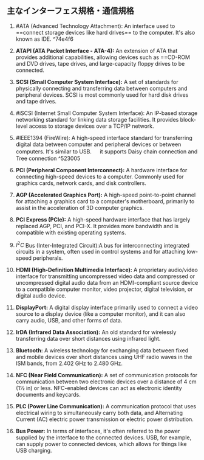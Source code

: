 ## 主なインターフェス規格・通信規格

1. #ATA (Advanced Technology Attachment): An interface used to ==connect storage devices like hard drives== to the computer. It's also known as IDE.
 ^74e4f6
2. **ATAPI (ATA Packet Interface - ATA-4):** An extension of ATA that provides additional capabilities, allowing devices such as ==CD-ROM and DVD drives, tape drives, and large-capacity floppy drives to be connected.

3. **SCSI (Small Computer System Interface):** A set of standards for physically connecting and transferring data between computers and peripheral devices. SCSI is most commonly used for hard disk drives and tape drives.

4. #iSCSI (Internet Small Computer System Interface): An IP-based storage networking standard for linking data storage facilities. It provides block-level access to storage devices over a TCP/IP network.

5. #IEEE1394 (FireWire): A high-speed interface standard for transferring digital data between computer and peripheral devices or between computers. It's similar to USB.
　 it supports Daisy chain connection and Tree connection
 ^523005
6. **PCI (Peripheral Component Interconnect):** A hardware interface for connecting high-speed devices to a computer. Commonly used for graphics cards, network cards, and disk controllers.

7. **AGP (Accelerated Graphics Port):** A high-speed point-to-point channel for attaching a graphics card to a computer's motherboard, primarily to assist in the acceleration of 3D computer graphics.

8. **PCI Express (PCIe):** A high-speed hardware interface that has largely replaced AGP, PCI, and PCI-X. It provides more bandwidth and is compatible with existing operating systems.

9. $I^2C$ Bus (Inter-Integrated Circuit):A bus for interconnecting integrated circuits in a system, often used in control systems and for attaching low-speed peripherals.

10. **HDMI (High-Definition Multimedia Interface):** A proprietary audio/video interface for transmitting uncompressed video data and compressed or uncompressed digital audio data from an HDMI-compliant source device to a compatible computer monitor, video projector, digital television, or digital audio device.

11. **DisplayPort:** A digital display interface primarily used to connect a video source to a display device (like a computer monitor), and it can also carry audio, USB, and other forms of data.

12. **IrDA (Infrared Data Association):** An old standard for wirelessly transferring data over short distances using infrared light.

13. **Bluetooth:** A wireless technology for exchanging data between fixed and mobile devices over short distances using UHF radio waves in the ISM bands, from 2.402 GHz to 2.480 GHz.

14. **NFC (Near Field Communication):** A set of communication protocols for communication between two electronic devices over a distance of 4 cm (1​1⁄2 in) or less. NFC-enabled devices can act as electronic identity documents and keycards.

15. **PLC (Power Line Communication):** A communication protocol that uses electrical wiring to simultaneously carry both data, and Alternating Current (AC) electric power transmission or electric power distribution.

16. **Bus Power:** In terms of interfaces, it's often referred to the power supplied by the interface to the connected devices. USB, for example, can supply power to connected devices, which allows for things like USB charging.
